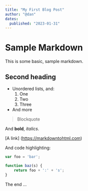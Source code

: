 ```yaml
---
title: "My First Blog Post"
author: "@dan"
dates: 
  published: "2023-01-31"
---
```


# Sample Markdown

This is some basic, sample markdown.

## Second heading

- Unordered lists, and:
  1. One
  2. Two
  3. Three
- And more

> Blockquote

And **bold**, _italics_.

[A link] (https://markdowntohtml.com)

And code highlighting:

```js
var foo = 'bar';

function baz(s) {
    return foo + ':' + 's';
}
```

The end ...
